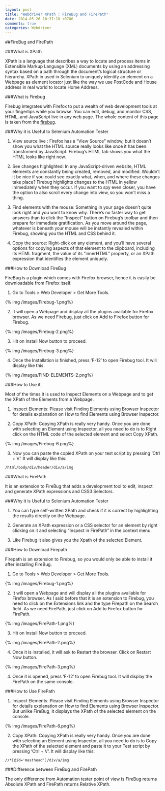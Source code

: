 ```yaml
---
layout: post
title: "Webdriver XPath : FireBug and FirePath"
date: 2014-05-26 10:37:18 +0700
comments: true
categories: Webdriver
---
```


##FireBug and FirePath

###What is XPath

XPath is a language that describes a way to locate and process items in Extensible Markup Language (XML) documents by using an addressing syntax based on a path through the document’s logical structure or hierarchy. XPath in used in Selenium  to uniquely identify an element on a Webpage as element locator just like the way we use PostCode and House address in real world to locate Home Address.
<!--more-->
###What is Firebug

Firebug integrates with Firefox to put a wealth of web development tools at your fingertips while you browse. You can edit, debug, and monitor CSS, HTML, and JavaScript live in any web page. The whole content of this page is taken from the [firebug](https://getfirebug.com/html).

###Why it is Useful to Selenium Automation Tester

1) View source live : Firefox has a “View Source” window, but it doesn’t show you what the HTML source really looks like once it has been transformed by JavaScript. Firebug’s HTML tab shows you what the HTML looks like right now.

2) See changes highlighted: In any JavaScript-driven website, HTML elements are constantly being created, removed, and modified. Wouldn’t it be nice if you could see exactly what, when, and where these changes take place? Firebug highlights changes to the HTML in yellow immediately when they occur. If you want to spy even closer, you have the option to also scroll every change into view, so you won’t miss a thing.

3) Find elements with the mouse: Something in your page doesn’t quite look right and you want to know why. There’s no faster way to get answers than to click the “Inspect” button on Firebug’s toolbar and then prepare for immediate gratification. As you move around the page, whatever is beneath your mouse will be instantly revealed within Firebug, showing you the HTML and CSS behind it.

4) Copy the source: Right-click on any element, and you’ll have several options for copying aspects of that element to the clipboard, including its HTML fragment, the value of its “innerHTML” property, or an XPath expression that identifies the element uniquely.

###How to Download FireBug

FireBug is a plugin which comes with Firefox browser, hence it is easily be downloadable from Firefox itself.

1) Go to Tools > Web Developer > Get More Tools.

{% img /images/Firebug-1.png%}

2) It will open a Webpage and display all the plugins available for Firefox browser. As we need Firebug, just click on Add to Firefox button for Firebug.

{% img /images/Firebug-2.png%}

3) Hit on Install Now button to proceed.

{% img /images/Firebug-3.png%}

4) Once the Installation is finished, press ‘F-12′ to open Firebug tool. It will display like this.

{% img /images/FIND-ELEMENTS-2.png%}

###How to Use it

Most of the times it is used to Inspect Elements on a Webpage and to get the XPath of the Elements from a Webpage.

1) Inspect Elements: Please visit Finding Elements using Browser Inspector for details explanation on How to find Elements using Browser Inspector.

2) Copy XPath: Copying XPath is really very handy. Once you are done with selecting an Element using Inspector, all you need to do is to Right click on the HTML code of the selected element and select Copy XPath.

{% img /images/Firebug-6.png%}

3) Now you can paste the copied XPath on your test script by pressing ‘Ctrl + V‘. It will display like this:

```
/html/body/div/header/div/a/img
```

###What is FirePath

It is an extension to FireBug that adds a development tool to edit, inspect and generate XPath expressions and CSS3 Selectors.

###Why it is Useful to Selenium Automation Tester

1) You can type self-written XPath and check if it is correct by highlighting the results directly on the Webpage.

2) Generate an XPath expression or a CSS selector for an element by right clicking on it and selecting “Inspect in FirePath” in the context menu.

3) Like Firebug it also gives you the Xpath of the selected Element.

###How to Download Firepath

Firepath is an extension to Firebug, so you would only be able to install it after installing FireBug.

1) Go to Tools > Web Developer > Get More Tools.

{% img /images/Firebug-1.png%}

2) It will open a Webpage and will display all the plugins available for Firefox browser. As I said before that it is an extension to Firebug, you need to click on the Extensions link and the type Firepath on the Search field. As we need FirePath, just click on Add to Firefox button for FirePath.

{% img /images/FirePath-1.png%}

3) Hit on Install Now button to proceed.

{% img /images/FirePath-2.png%}

4) Once it is installed, it will ask to Restart the browser. Click on Restart Now button.

{% img /images/FirePath-3.png%}

4) Once it is opened, press ‘F-12′ to open Firebug tool. It will display the FirePath on the same console.

###How to Use FirePath

1) Inspect Elements: Please visit Finding Elements using Browser Inspector for details explanation on How to find Elements using Browser Inspector. But unlike FireBug, it displays the XPath of the selected element on the console.

{% img /images/FirePath-6.png%}

2) Copy XPath: Copying XPath is really very handy. Once you are done with selecting an Element using Inspector, all you need to do is to Copy the XPath of the selected element and paste it to your Test script by pressing ‘Ctrl + V‘. It will display like this:

```
//*[@id='masthead']/div/a/img
```

###Difference between FireBug and FirePath

The only difference from Automation tester point of view is FireBug returns Absolute XPath and FirePath returns Relative XPath.








